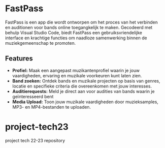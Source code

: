 # FastPass

FastPass is een app die wordt ontworpen om het proces van het verbinden en auditionen voor bands online toegangkelijk te maken. Gecodeerd met behulp  Visual Studio Code, biedt FastPass een gebruiksvriendelijke interface en krachtige functies om naadloze samenwerking binnen de muziekgemeenschap te promoten.

## Features

- **Profiel:** Maak een aangepast muzikantenprofiel waarin je jouw vaardigheden, ervaring en muzikale voorkeuren kunt laten zien.
- **Band zoeken:** Ontdek bands en muzikale projecten op basis van genres, locatie en specifieke criteria die overeenkomen met jouw interesses.
- **Auditierequests:** Meld je direct aan voor audities van bands waarin je geïnteresseerd bent
- **Media Upload:** Toon jouw muzikale vaardigheden door muzieksamples, MP3- en MP4-bestanden te uploaden.

# project-tech23
project tech 22-23 repository
